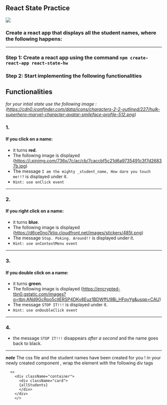 
## React State Practice

![](https://66.media.tumblr.com/70cd59c666abdc6ae0e12a5fcbbfbe96/tumblr_nti3ongAp31uev087o2_400.gif)

### Create a react app that displays all the student names, where the following happens:
___

### Step 1: Create a react app using the command `npm create-react-app react-state-hw`

### Step 2: Start implementing the following functionalities  

## Functionalities  

*for your intial state use the following image :
(https://cdn0.iconfinder.com/data/icons/characters-2-2-outlined/227/hulk-superhero-marvel-character-avatar-smileface-profile-512.png)*

### 1.

   #### If you click on a name:
   - it turns **red**.
   - The following image is displayed (https://i.pinimg.com/736x/7c/ac/cb/7caccbf5c21d6a9735491c3f7d26837b.jpg)
   - The message `I am the mighty _student_name, How dare you touch me!!?` is displayed under it. 
   - `Hint: use onClick event ` 
   
___
### 2.

   #### If you right click on a name:
   - it turns **blue**. 
   - The following image is displayed (https://d6ce0no7ktiq.cloudfront.net/images/stickers/485t.png)
   - The message `Stop. Poking. Around!!` is displayed under it. 
   - `Hint: use onContextMenu event ` 
___

### 3.

  #### If you double click on a name:
  - it turns **green**.
  - The following image is displayed (https://encrypted-tbn0.gstatic.com/images?q=tbn:ANd9GcRoo5citERSP4DKv8Euz1BDWffU9Bi_HFqyYg&usqp=CAU)
  - The message `STOP IT!!!`  is displayed under it.
  - `Hint: use onDoubleClick event ` 
   
____


### 4.

   - the message `STOP IT!!!` disappears *after a second* and the name goes back to black.

____




***note*** The css file and the student names have been created for you ! 
in your newly created component , wrap the element with the following div tags 

```
  <>
    <div className="container">
      <div className="card">
      {allStudents}
      </div>
    </div>
    </>
```
